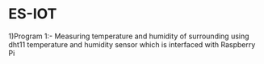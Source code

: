 # ES-IOT
1)Program 1:-
Measuring temperature and humidity of surrounding using dht11 temperature and humidity sensor which is interfaced with Raspberry Pi
